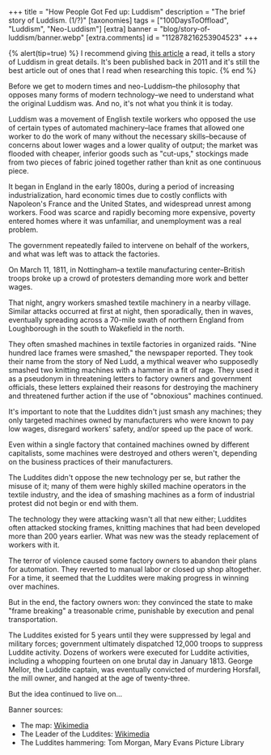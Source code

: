 +++
title = "How People Got Fed up: Luddism"
description = "The brief story of Luddism. (1/?)"
[taxonomies]
tags = ["100DaysToOffload", "Luddism", "Neo-Luddism"]
[extra]
banner = "blog/story-of-luddism/banner.webp"
[extra.comments]
id = "112878216253904523"
+++

{% alert(tip=true) %}
I recommend giving [this article](https://www.smithsonianmag.com/history/what-the-luddites-really-fought-against-264412/) a read, it tells a story of Luddism in great details. It's been published back in 2011 and it's still the best article out of ones that I read when researching this topic.
{% end %}

Before we get to modern times and neo-Luddism–the philosophy that opposes many forms of modern technology–we need to understand what the original Luddism was. And no, it's not what you think it is today.

Luddism was a movement of English textile workers who opposed the use of certain types of automated machinery–lace frames that allowed one worker to do the work of many without the necessary skills–because of concerns about lower wages and a lower quality of output; the market was flooded with cheaper, inferior goods such as "cut-ups," stockings made from two pieces of fabric joined together rather than knit as one continuous piece.

It began in England in the early 1800s, during a period of increasing industrialization, hard economic times due to costly conflicts with Napoleon's France and the United States, and widespread unrest among workers. Food was scarce and rapidly becoming more expensive, poverty entered homes where it was unfamiliar, and unemployment was a real problem.

The government repeatedly failed to intervene on behalf of the workers, and what was left was to attack the factories.

On March 11, 1811, in Nottingham–a textile manufacturing center–British troops broke up a crowd of protesters demanding more work and better wages.

That night, angry workers smashed textile machinery in a nearby village. Similar attacks occurred at first at night, then sporadically, then in waves, eventually spreading across a 70-mile swath of northern England from Loughborough in the south to Wakefield in the north.

They often smashed machines in textile factories in organized raids. "Nine hundred lace frames were smashed," the newspaper reported. They took their name from the story of Ned Ludd, a mythical weaver who supposedly smashed two knitting machines with a hammer in a fit of rage. They used it as a pseudonym in threatening letters to factory owners and government officials, these letters explained their reasons for destroying the machinery and threatened further action if the use of "obnoxious" machines continued.

It's important to note that the Luddites didn't just smash any machines; they only targeted machines owned by manufacturers who were known to pay low wages, disregard workers' safety, and/or speed up the pace of work.

Even within a single factory that contained machines owned by different capitalists, some machines were destroyed and others weren't, depending on the business practices of their manufacturers.

The Luddites didn't oppose the new technology per se, but rather the misuse of it; many of them were highly skilled machine operators in the textile industry, and the idea of smashing machines as a form of industrial protest did not begin or end with them.

The technology they were attacking wasn't all that new either; Luddites often attacked stocking frames, knitting machines that had been developed more than 200 years earlier. What was new was the steady replacement of workers with it.

The terror of violence caused some factory owners to abandon their plans for automation. They reverted to manual labor or closed up shop altogether. For a time, it seemed that the Luddites were making progress in winning over machines.

But in the end, the factory owners won: they convinced the state to make "frame breaking" a treasonable crime, punishable by execution and penal transportation.

The Luddites existed for 5 years until they were suppressed by legal and military forces; government ultimately dispatched 12,000 troops to suppress Luddite activity. Dozens of workers were executed for Luddite activities, including a whopping fourteen on one brutal day in January 1813. George Mellor, the Luddite captain, was eventually convicted of murdering Horsfall, the mill owner, and hanged at the age of twenty-three.

But the idea continued to live on...

Banner sources:
- The map: [Wikimedia](https://commons.wikimedia.org/wiki/File:Part_of_ye_Sea_Coast_of_England_Holland_%26_Flanders_Atlas_Minor_1736.jpg)
- The Leader of the Luddites: [Wikimedia](https://commons.wikimedia.org/wiki/File:Luddite.jpg)
- The Luddites hammering: Tom Morgan, Mary Evans Picture Library
